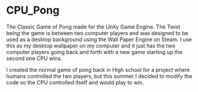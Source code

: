 # CPU_Pong
The Classic Game of Pong made for the Unity Game Engine. The Twist being the game is between two computer players and was designed to be used as a desktop background using the Wall Paper Engine on Steam. I use this as my desktop wallpaper on my computer and it just has the two computer players going back and forth with a new game starting up the second one CPU wins.

I created the normal game of pong back in High school for a project where humans controlled the two players, but this summer I decided to modify the code so the CPU controlled itself and would play to win. 
